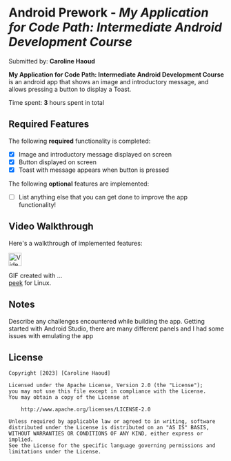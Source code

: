 # Android Prework - *My Application for Code Path: Intermediate Android Development Course*

Submitted by: **Caroline Haoud**

**My Application for Code Path: Intermediate Android Development Course** is an android app that shows an image and introductory message, and allows pressing a button to display a Toast. 

Time spent: **3** hours spent in total

## Required Features

The following **required** functionality is completed:

* [x] Image and introductory message displayed on screen
* [x] Button displayed on screen
* [x] Toast with message appears when button is pressed 

The following **optional** features are implemented:

* [ ] List anything else that you can get done to improve the app functionality!

## Video Walkthrough

Here's a walkthrough of implemented features:

<img src='https://imgur.com/a/8uQ6GJD' title='Video Walkthrough' width='30px' alt='Video Walkthrough' />

GIF created with ...  
[peek](https://github.com/phw/peek) for Linux.

## Notes

Describe any challenges encountered while building the app.
Getting started with Android Studio, there are many different panels and I had some issues with emulating the app

## License

    Copyright [2023] [Caroline Haoud]

    Licensed under the Apache License, Version 2.0 (the "License");
    you may not use this file except in compliance with the License.
    You may obtain a copy of the License at

        http://www.apache.org/licenses/LICENSE-2.0

    Unless required by applicable law or agreed to in writing, software
    distributed under the License is distributed on an "AS IS" BASIS,
    WITHOUT WARRANTIES OR CONDITIONS OF ANY KIND, either express or implied.
    See the License for the specific language governing permissions and
    limitations under the License.
